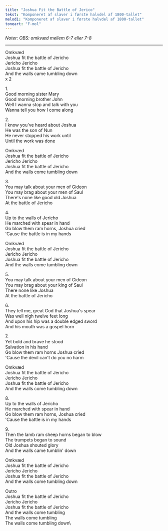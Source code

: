 ```yaml
---
title: "Joshua Fit the Battle of Jerico"
tekst: "Komponeret af slaver i første halvdel af 1800-tallet"
melodi: "Komponeret af slaver i første halvdel af 1800-tallet"
toneart: "F-mol"
---
```

*Noter: OBS: omkvæd mellem 6-7 eller 7-8*

***

Omkvæd\
Joshua fit the battle of Jericho\
Jericho Jericho\
Joshua fit the battle of Jericho\
And the walls came tumbling down\
x 2

1\.\
Good morning sister Mary\
Good morning brother John\
Well I wanna stop and talk with you\
Wanna tell you how I come along

2\.\
I know you've heard about Joshua\
He was the son of Nun\
He never stopped his work until\
Until the work was done

Omkvæd\
Joshua fit the battle of Jericho\
Jericho Jericho\
Joshua fit the battle of Jericho\
And the walls come tumbling down

3\.\
You may talk about your men of Gideon\
You may brag about your men of Saul\
There's none like good old Joshua\
At the battle of Jericho

4\.\
Up to the walls of Jericho\
He marched with spear in hand\
Go blow them ram horns, Joshua cried\
'Cause the battle is in my hands

Omkvæd\
Joshua fit the battle of Jericho\
Jericho Jericho\
Joshua fit the battle of Jericho\
And the walls come tumbling down

5\.\
You may talk about your men of Gideon\
You may brag about your king of Saul\
There none like Joshua\
At the battle of Jericho

6\.\
They tell me, great God that Joshua's spear\
Was well nigh twelve feet long\
And upon his hip was a double edged sword\
And his mouth was a gospel horn

7\.\
Yet bold and brave he stood\
Salvation in his hand\
Go blow them ram horns Joshua cried\
'Cause the devil can't do you no harm

Omkvæd\
Joshua fit the battle of Jericho\
Jericho Jericho\
Joshua fit the battle of Jericho\
And the walls come tumbling down

8\.\
Up to the walls of Jericho\
He marched with spear in hand\
Go blow them ram horns, Joshua cried\
'Cause the battle is in my hands

9\.\
Then the lamb ram sheep horns began to blow\
The trumpets began to sound\
Old Joshua shouted glory\
And the walls came tumblin' down

Omkvæd\
Joshua fit the battle of Jericho\
Jericho Jericho\
Joshua fit the battle of Jericho\
And the walls come tumbling down

Outro\
Joshua fit the battle of Jericho\
Jericho Jericho\
Joshua fit the battle of Jericho\
And the walls come tumbling\
The walls come tumbling\
The walls come tumbling down\
